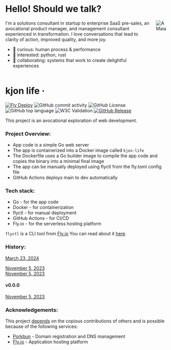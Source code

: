 

# Hello! Should we talk?

<div style="display:flex; align-items:flex-start;">
  <div>
    I'm a solutions consultant in startup to enterprise SaaS pre-sales, an avocational product manager, and management consultant experienced in transformation. I love conversations that lead to clarity of action, improved quality, and more joy.
    <ul>
      <li>👀 curious: human process & performance</li>
      <li>🌱 interested: python, rust</li>
      <li>💞️ collaborating: systems that work to create delightful experiences</li>
    </ul>
  </div>
  <img src="https://user-images.githubusercontent.com/76539355/214731371-78cb7bcb-996d-4108-9872-7af758ed5647.png" alt="A Maia" style="margin-left:1rem;">
</div>


# kjon life &middot; 
[![Fly Deploy](https://github.com/kjon-life/kjon-life/actions/workflows/fly.yml/badge.svg)](https://github.com/kjon-life/kjon-life/actions/workflows/fly.yml) ![GitHub commit activity](https://img.shields.io/github/commit-activity/y/kjon-life/kjon-life) ![GitHub License](https://img.shields.io/github/license/kjon-life/kjon-life)
 ![GitHub top language](https://img.shields.io/github/languages/top/kjon-life/kjon-life)
 ![W3C Validation](https://img.shields.io/w3c-validation/html?targetUrl=https%3A%2F%2Fkjon.life) 
 [![GitHub Release](https://img.shields.io/github/release/kjon-life/kjon-life.svg?style=flat&tag=release/v0.0.2)](https://github.com/kjon-life/kjon-life/releases/tag/release/v0.0.2)




This project is an avocational exploration of web development.  


### Project Overview:
* App code is a simple Go web server 
* The app is containerized into a Docker image called `kjon-life` 
* The Dockerfile uses a Go builder image to compile the app code and copies the binary into a minimal final image
* The app can be manually deployed using flyctl from the fly.toml config file
* GitHub Actions deploys main to dev automatically

### Tech stack:
* Go - for the app code
* Docker - for containerization
* flyctl - for manual deployment
* GitHub Actions - for CI/CD
* Fly.io - for the serverless hosting platform

```flyctl``` is a CLI tool from [Fly.io](http://fly.io)
You can read about it [here](https://fly.io/docs/hands-on/).

### History:  
[March 23, 2024](2024-03-23-20-42-51.png)  

[November 5, 2023](2023-11-06-00-36-15.png)  
[November 5, 2023](2023-11-05-23-08-50.png)  
#### v0.0.0  

[November 5, 2023](2023-11-05-21-59-08.png)  

### Acknowledgements:

This project [depends](https://github.com/kjon-life/kjon-life/network/dependencies) on the copious contributions of others and is possible because of the following services:

- [Porkbun](https://porkbun.com/) - Domain registration and DNS management
- [Fly.io](https://fly.io/) - Application hosting platform
